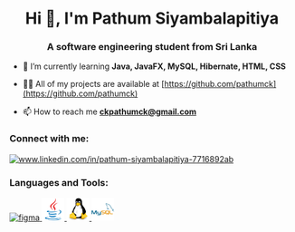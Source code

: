 <h1 align="center">Hi 👋, I'm Pathum Siyambalapitiya</h1>
<h3 align="center">A software engineering student from Sri Lanka</h3>

- 🌱 I’m currently learning **Java, JavaFX, MySQL, Hibernate, HTML, CSS**

- 👨‍💻 All of my projects are available at [https://github.com/pathumck](https://github.com/pathumck)

- 📫 How to reach me **ckpathumck@gmail.com**

<h3 align="left">Connect with me:</h3>
<p align="left">
<a href="https://linkedin.com/in/www.linkedin.com/in/pathum-siyambalapitiya-7716892ab" target="blank"><img align="center" src="https://raw.githubusercontent.com/rahuldkjain/github-profile-readme-generator/master/src/images/icons/Social/linked-in-alt.svg" alt="www.linkedin.com/in/pathum-siyambalapitiya-7716892ab" height="30" width="40" /></a>
</p>

<h3 align="left">Languages and Tools:</h3>
<p align="left"> <a href="https://www.figma.com/" target="_blank" rel="noreferrer"> <img src="https://www.vectorlogo.zone/logos/figma/figma-icon.svg" alt="figma" width="40" height="40"/> </a> <a href="https://www.java.com" target="_blank" rel="noreferrer"> <img src="https://raw.githubusercontent.com/devicons/devicon/master/icons/java/java-original.svg" alt="java" width="40" height="40"/> </a> <a href="https://www.linux.org/" target="_blank" rel="noreferrer"> <img src="https://raw.githubusercontent.com/devicons/devicon/master/icons/linux/linux-original.svg" alt="linux" width="40" height="40"/> </a> <a href="https://www.mysql.com/" target="_blank" rel="noreferrer"> <img src="https://raw.githubusercontent.com/devicons/devicon/master/icons/mysql/mysql-original-wordmark.svg" alt="mysql" width="40" height="40"/> </a> </p>
